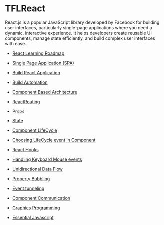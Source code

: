 # TFLReact

React.js is a popular JavaScript library developed by Facebook for building user interfaces, particularly single-page applications where you need a dynamic, interactive experience. It helps developers create reusable UI components, manage state efficiently, and build complex user interfaces with ease.



- <a href="https://github.com/RaviTambade/TFLReact/blob/main/notes/Learn.md">React Learning Roadmap</a>
- <a href="https://github.com/RaviTambade/TFLReact/blob/main/notes/SPA.md">Single Page Application (SPA)</a>
- <a href="https://github.com/RaviTambade/TFLReact/blob/main/notes/ReactBuildApp.md">Build React Application</a>
- <a href="https://github.com/RaviTambade/TFLReact/blob/main/notes/BuildAutomation.md">Build Automation</a>
- <a href="https://github.com/RaviTambade/TFLReact/blob/main/notes/ComponentbasedArchitecture.md">Component Based Architecture</a>
- <a href="https://github.com/RaviTambade/TFLReact/blob/main/notes/ReactRouting.md">ReactRouting</a>
- <a href="https://github.com/RaviTambade/TFLReact/blob/main/notes/props.md">Props</a>
- <a href="https://github.com/RaviTambade/TFLReact/blob/main/notes/State.md">State</a>
- <a href="https://github.com/RaviTambade/TFLReact/blob/main/notes/Reactlifecycle.md">Component LifeCycle</a>
- <a href="https://github.com/RaviTambade/TFLReact/blob/main/notes/lifecyclewhentouse.md">Choosing LifeCycle event in Component</a>
- <a href="https://github.com/RaviTambade/TFLReact/blob/main/notes/hooks.md">React Hooks</a>

- <a href="https://github.com/RaviTambade/TFLReact/blob/main/notes/keyboardmouseevents.md">Handling Keyboard Mouse events</a>
- <a href="https://github.com/RaviTambade/TFLReact/blob/main/notes/unididataflow.md">Unidirectional Data Flow</a>
- <a href="https://github.com/RaviTambade/TFLReact/blob/main/notes/propetybubbling.md">Property Bubbling</a>
- <a href="https://github.com/RaviTambade/TFLReact/blob/main/notes/eventtunneling.md">Event tunneling</a>
- <a href="https://github.com/RaviTambade/TFLReact/blob/main/notes/ComponentCommunication.md">Component Communication</a>
- <a href="https://github.com/RaviTambade/TFLReact/blob/main/notes/graphics.md">Graphics Programming</a>

- <a href="https://github.com/RaviTambade/TFLReact/blob/main/notes/asyncawait.md">Essential Javascript</a>